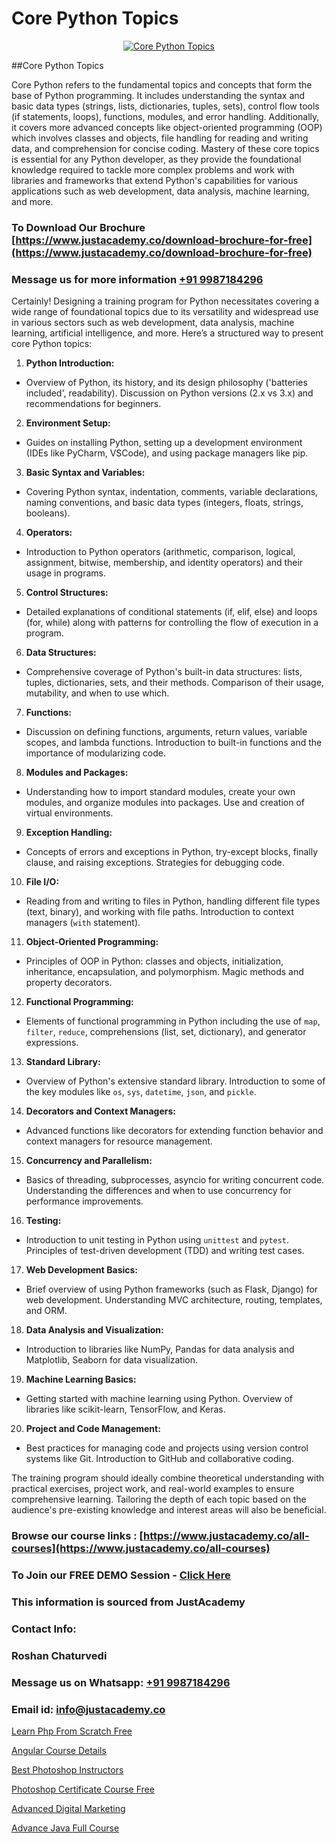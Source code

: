 # Core Python Topics

<p align="center">
  <a href="https://justacademy.co/course-detail/python-training">
    <img src="https://justacademy.co/storage2/course_image/1709713400_course_image.webp" alt="Core Python Topics">
  </a>
</p>
##Core Python Topics

Core Python refers to the fundamental topics and concepts that form the base of Python programming. It includes understanding the syntax and basic data types (strings, lists, dictionaries, tuples, sets), control flow tools (if statements, loops), functions, modules, and error handling. Additionally, it covers more advanced concepts like object-oriented programming (OOP) which involves classes and objects, file handling for reading and writing data, and comprehension for concise coding. Mastery of these core topics is essential for any Python developer, as they provide the foundational knowledge required to tackle more complex problems and work with libraries and frameworks that extend Python's capabilities for various applications such as web development, data analysis, machine learning, and more.
### To Download Our Brochure [https://www.justacademy.co/download-brochure-for-free](https://www.justacademy.co/download-brochure-for-free)
### Message us for more information [+91 9987184296](https://api.whatsapp.com/send?phone=919987184296)
Certainly! Designing a training program for Python necessitates covering a wide range of foundational topics due to its versatility and widespread use in various sectors such as web development, data analysis, machine learning, artificial intelligence, and more. Here’s a structured way to present core Python topics:

1) **Python Introduction:**
- Overview of Python, its history, and its design philosophy ('batteries included', readability). Discussion on Python versions (2.x vs 3.x) and recommendations for beginners.

2) **Environment Setup:**
- Guides on installing Python, setting up a development environment (IDEs like PyCharm, VSCode), and using package managers like pip.

3) **Basic Syntax and Variables:**
- Covering Python syntax, indentation, comments, variable declarations, naming conventions, and basic data types (integers, floats, strings, booleans).

4) **Operators:**
- Introduction to Python operators (arithmetic, comparison, logical, assignment, bitwise, membership, and identity operators) and their usage in programs.

5) **Control Structures:**
- Detailed explanations of conditional statements (if, elif, else) and loops (for, while) along with patterns for controlling the flow of execution in a program.

6) **Data Structures:**
- Comprehensive coverage of Python's built-in data structures: lists, tuples, dictionaries, sets, and their methods. Comparison of their usage, mutability, and when to use which.

7) **Functions:**
- Discussion on defining functions, arguments, return values, variable scopes, and lambda functions. Introduction to built-in functions and the importance of modularizing code.

8) **Modules and Packages:**
- Understanding how to import standard modules, create your own modules, and organize modules into packages. Use and creation of virtual environments.

9) **Exception Handling:**
- Concepts of errors and exceptions in Python, try-except blocks, finally clause, and raising exceptions. Strategies for debugging code.

10) **File I/O:**
- Reading from and writing to files in Python, handling different file types (text, binary), and working with file paths. Introduction to context managers (`with` statement).

11) **Object-Oriented Programming:**
- Principles of OOP in Python: classes and objects, initialization, inheritance, encapsulation, and polymorphism. Magic methods and property decorators.

12) **Functional Programming:**
- Elements of functional programming in Python including the use of `map`, `filter`, `reduce`, comprehensions (list, set, dictionary), and generator expressions.

13) **Standard Library:**
- Overview of Python's extensive standard library. Introduction to some of the key modules like `os`, `sys`, `datetime`, `json`, and `pickle`.

14) **Decorators and Context Managers:**
- Advanced functions like decorators for extending function behavior and context managers for resource management.

15) **Concurrency and Parallelism:**
- Basics of threading, subprocesses, asyncio for writing concurrent code. Understanding the differences and when to use concurrency for performance improvements.

16) **Testing:**
- Introduction to unit testing in Python using `unittest` and `pytest`. Principles of test-driven development (TDD) and writing test cases.

17) **Web Development Basics:**
- Brief overview of using Python frameworks (such as Flask, Django) for web development. Understanding MVC architecture, routing, templates, and ORM.

18) **Data Analysis and Visualization:**
- Introduction to libraries like NumPy, Pandas for data analysis and Matplotlib, Seaborn for data visualization.

19) **Machine Learning Basics:**
- Getting started with machine learning using Python. Overview of libraries like scikit-learn, TensorFlow, and Keras.

20) **Project and Code Management:**
- Best practices for managing code and projects using version control systems like Git. Introduction to GitHub and collaborative coding.

The training program should ideally combine theoretical understanding with practical exercises, project work, and real-world examples to ensure comprehensive learning. Tailoring the depth of each topic based on the audience's pre-existing knowledge and interest areas will also be beneficial.

### Browse our course links : [https://www.justacademy.co/all-courses](https://www.justacademy.co/all-courses) 
### To Join our FREE DEMO Session - [Click Here](https://www.justacademy.co/register-for-course-demo)


### This information is sourced from JustAcademy
### Contact Info:
### Roshan Chaturvedi
### Message us on Whatsapp: [+91 9987184296](https://api.whatsapp.com/send?phone=919987184296)
### Email id: [info@justacademy.co](mailto:info@justacademy.co)
                
[Learn Php From Scratch Free](https://www.linkedin.com/pulse/learn-php-from-scratch-free-justacademy-delhi-yahjc?trackingId=4hPcRfwoYhOjFwMU3uFzBA%3D%3D&lipi=urn%3Ali%3Apage%3Ad_flagship3_company_admin%3BXd%2B4Zk9XQtOyhr1jBDUlIA%3D%3D)

[Angular Course Details](https://www.linkedin.com/pulse/angular-course-details-justacademy-beangaluru-nwc3c?trackingId=uqh0%2F7uFNMyyh0wy14hdjQ%3D%3D&lipi=urn%3Ali%3Apage%3Ad_flagship3_company_admin%3BpD6q2VILS9qcBdXR1J94fw%3D%3D)

[Best Photoshop Instructors](https://medium.com/@justacademytraining/best-photoshop-instructors-4589c3835f7a)

[Photoshop Certificate Course Free](https://medium.com/@mistersumit961/photoshop-certificate-course-free-6d4783e78bba)

[Advanced Digital Marketing](https://justacademyin.github.io/justacademy/advanced-digital-marketing)

[Advance Java Full Course](https://justacademyin.github.io/justacademy/advance-java-full-course)

